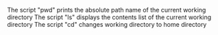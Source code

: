 The script "pwd" prints the absolute path name of the current working directory
The script "ls" displays the contents list of the current working directory
The script "cd" changes working directory to home directory
